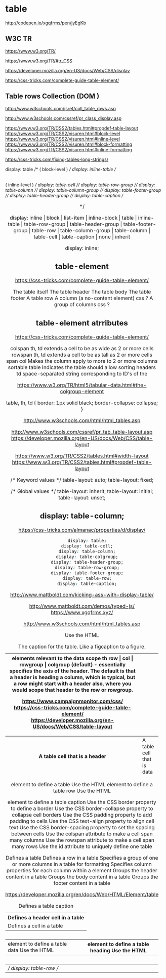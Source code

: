 # table  


http://codepen.io/xgqfrms/pen/jyEgKb  

## W3C TR  

https://www.w3.org/TR/  

https://www.w3.org/TR/#tr_CSS  

https://developer.mozilla.org/en-US/docs/Web/CSS/display  

https://css-tricks.com/complete-guide-table-element/  


## Table rows Collection (DOM )  
http://www.w3schools.com/jsref/coll_table_rows.asp  

http://www.w3schools.com/cssref/pr_class_display.asp  


https://www.w3.org/TR/CSS2/tables.html#propdef-table-layout  
https://www.w3.org/TR/CSS2/visuren.html#block-level  
https://www.w3.org/TR/CSS2/visuren.html#inline-level  
https://www.w3.org/TR/CSS2/visuren.html#block-formatting  
https://www.w3.org/TR/CSS2/visuren.html#inline-formatting  

https://css-tricks.com/fixing-tables-long-strings/  



display: table                /* <table> ( block-level ) */
display: inline-table         /* <table> ( inline-level ) */
display: table-cell           /* <td>        */
display: table-row            /* <tr>        */
display: table-row-group      /* <tbody>     */
display: table-column         /* <col>       */
display: table-column-group   /* <colgroup>  */
display: table-footer-group   /* <tfoot>     */
display: table-header-group   /* <thead>     */
display: table-caption        /* <caption>   */







display: inline | block | list-item | inline-block | table | inline-table | table-row-group | table-header-group | table-footer-group | table-row | table-column-group | table-column | table-cell | table-caption | none | inherit

display: inline;



## table-element  
https://css-tricks.com/complete-guide-table-element/  


<table> The table itself
<caption>  The caption for the table. Like a figcaption to a figure.
<thead> The table header
<tbody> The table body
<tfoot> The table footer
<tr>    A table row
<th>    A table cell that is a header
<td>    A table cell that is data
<col>   A column (a no-content element) css ?  
<colgroup>  A group of columns css ?  


## table-element atrributes  
https://css-tricks.com/complete-guide-table-element/  


colspan th, td  extends a cell to be as wide as 2 or more cells
rowspan th, td  extends a cell to be as tall as 2 or more cells
span    col Makes the column apply to more to 2 or more columns
sortable    table   Indicates the table should allow sorting
headers td  space-separated string corresponding to ID's of the <th> elements relevant to the data
scope   th  row | col | rowgroup | colgroup (default) - essentially specifies the axis of the header. The default is that a header is heading a column, which is typical, but a row might start with a header also, where you would scope that header to the row or rowgroup.


https://www.campaignmonitor.com/css/  
https://css-tricks.com/complete-guide-table-element/  
https://developer.mozilla.org/en-US/docs/Web/CSS/table-layout  




<colgroup>
    <col style="background-color: #0f0">
    <col span="2">
</colgroup>


<colgroup span="4"></colgroup>


https://www.w3.org/TR/html5/tabular-data.html#the-colgroup-element  

table, th, td {
    border: 1px solid black;
    border-collapse: collapse;
}

http://www.w3schools.com/html/html_tables.asp  








http://www.w3schools.com/cssref/pr_tab_table-layout.asp  
https://developer.mozilla.org/en-US/docs/Web/CSS/table-layout  

https://www.w3.org/TR/CSS2/tables.html#width-layout  
https://www.w3.org/TR/CSS2/tables.html#propdef-table-layout  


/* Keyword values */
table-layout: auto;
table-layout: fixed;

/* Global values */
table-layout: inherit;
table-layout: initial;
table-layout: unset;








##  display: table-column;  

https://css-tricks.com/almanac/properties/d/display/  


```css
    display: table;
    display: table-cell;
    display: table-column;
    display: table-colgroup;
    display: table-header-group;
    display: table-row-group;
    display: table-footer-group;
    display: table-row;
    display: table-caption;
``` 



http://www.mattboldt.com/kicking-ass-with-display-table/  

http://www.mattboldt.com/demos/typed-js/  
https://www.xgqfrms.xyz/  





http://www.w3schools.com/html/html_tables.asp  


Use the HTML <table> element to define a table
Use the HTML <tr> element to define a table row
Use the HTML <td> element to define a table data
Use the HTML <th> element to define a table heading
Use the HTML <caption> element to define a table caption
Use the CSS border property to define a border
Use the CSS border-collapse property to collapse cell borders
Use the CSS padding property to add padding to cells
Use the CSS text-align property to align cell text
Use the CSS border-spacing property to set the spacing between cells
Use the colspan attribute to make a cell span many columns
Use the rowspan attribute to make a cell span many rows
Use the id attribute to uniquely define one table


<table> Defines a table
<th>    Defines a header cell in a table
<tr>    Defines a row in a table
<td>    Defines a cell in a table
<caption>   Defines a table caption
<colgroup>  Specifies a group of one or more columns in a table for formatting
<col>   Specifies column properties for each column within a <colgroup> element
<thead> Groups the header content in a table
<tbody> Groups the body content in a table
<tfoot> Groups the footer content in a table




https://developer.mozilla.org/en/docs/Web/HTML/Element/table  





